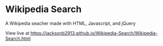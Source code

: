 # Wikipedia Search
A Wikipedia seacher made with HTML, Javascript, and jQuery

View live at https://jacksonb2913.github.io/Wikipedia-Search/Wikipedia-Search.html


